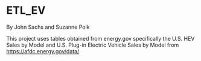 # ETL_EV
By John Sachs and Suzanne Polk

This project uses tables obtained from energy.gov specifically the U.S. HEV Sales by Model and U.S. Plug-in Electric Vehicle Sales by Model from https://afdc.energy.gov/data/

